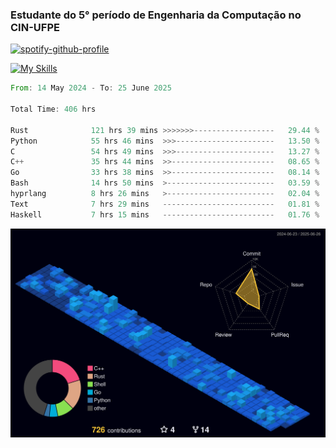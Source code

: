 
### Estudante do 5° período de Engenharia da Computação no CIN-UFPE

[![spotify-github-profile](https://spotify-github-profile.kittinanx.com/api/view?uid=21nggge2ld354asa4l3xoze2q&cover_image=true&theme=novatorem&show_offline=false&background_color=000000&interchange=true&bar_color=53b14f&bar_color_cover=true)](https://github.com/kittinan/spotify-github-profile)


[![My Skills](https://skillicons.dev/icons?i=c,cpp,rust,py,java,neovim&theme=dark)](https://skillicons.dev)

<!--START_SECTION:waka-->

```rust
From: 14 May 2024 - To: 25 June 2025

Total Time: 406 hrs

Rust              121 hrs 39 mins >>>>>>>------------------   29.44 %
Python            55 hrs 46 mins  >>>----------------------   13.50 %
C                 54 hrs 49 mins  >>>----------------------   13.27 %
C++               35 hrs 44 mins  >>-----------------------   08.65 %
Go                33 hrs 38 mins  >>-----------------------   08.14 %
Bash              14 hrs 50 mins  >------------------------   03.59 %
hyprlang          8 hrs 26 mins   >------------------------   02.04 %
Text              7 hrs 29 mins   -------------------------   01.81 %
Haskell           7 hrs 15 mins   -------------------------   01.76 %
```

<!--END_SECTION:waka-->

![](./profile-3d-contrib/profile-night-view.svg)
